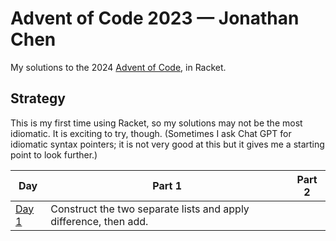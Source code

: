 # Advent of Code 2023 — Jonathan Chen

My solutions to the 2024 [Advent of Code](https://adventofcode.com/2023), in Racket.

## Strategy

This is my first time using Racket, so my solutions may not be the most idiomatic. It is exciting to try, though. (Sometimes I ask Chat GPT for idiomatic syntax pointers; it is not very good at this but it gives me a starting point to look further.)

| Day                      | Part 1                                                           | Part 2 |
| ------------------------ | ---------------------------------------------------------------- | ------ |
| [Day 1](./day_1/soln.py) | Construct the two separate lists and apply difference, then add. |        |

